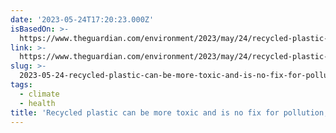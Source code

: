```yaml
---
date: '2023-05-24T17:20:23.000Z'
isBasedOn: >-
  https://www.theguardian.com/environment/2023/may/24/recycled-plastic-more-toxic-no-fix-pollution-greenpeace-warns
link: >-
  https://www.theguardian.com/environment/2023/may/24/recycled-plastic-more-toxic-no-fix-pollution-greenpeace-warns
slug: >-
  2023-05-24-recycled-plastic-can-be-more-toxic-and-is-no-fix-for-pollution-greenpeace
tags:
  - climate
  - health
title: 'Recycled plastic can be more toxic and is no fix for pollution, Greenpeace '
---
```



